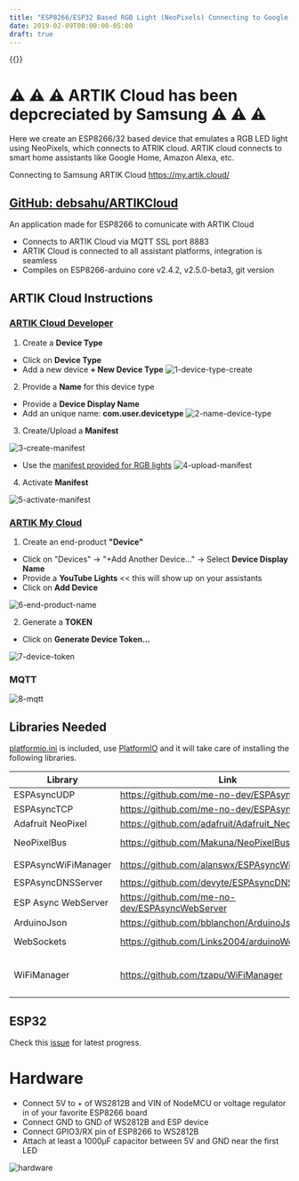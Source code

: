```yaml
---
title: "ESP8266/ESP32 Based RGB Light (NeoPixels) Connecting to Google Home & Alexa via ARTIK Cloud"
date: 2019-02-09T00:00:00-05:00
draft: true
---
```


{{<youtube baNO_8L5-RY>}}

#

# ⚠️ ⚠️ ⚠️ ARTIK Cloud has been depcreciated by Samsung ⚠️ ⚠️ ⚠️

Here we create an ESP8266/32 based device that emulates a RGB LED light using NeoPixels, which connects to ATRIK cloud. ARTIK cloud connects to smart home assistants like Google Home, Amazon Alexa, etc.

Connecting to Samsung ARTIK Cloud https://my.artik.cloud/

## [GitHub: debsahu/ARTIKCloud](https://github.com/debsahu/ARTIKCloud)

An application made for ESP8266 to comunicate with ARTIK Cloud
- Connects to ARTIK Cloud via MQTT SSL port 8883
- ARTIK Cloud is connected to all assistant platforms, integration is seamless
- Compiles on ESP8266-arduino core v2.4.2, v2.5.0-beta3, git version

## ARTIK Cloud Instructions

### [ARTIK Cloud Developer](https://developer.artik.cloud)

1. Create a **Device Type**

- Click on **Device Type**
- Add a new device **+ New Device Type**
![1-device-type-create](https://github.com/debsahu/ARTIKCloud/raw/master/doc/step1.png)

2. Provide a **Name** for this device type

- Provide a **Device Display Name**
- Add an unique name: **com.user.devicetype**
![2-name-device-type](https://github.com/debsahu/ARTIKCloud/raw/master/doc/step2.png)

3. Create/Upload a **Manifest**

![3-create-manifest](https://github.com/debsahu/ARTIKCloud/raw/master/doc/step3.png)

- Use the [manifest provided for RGB lights](https://github.com/debsahu/ARTIKCloud/blob/master/My_ARTIK_Cloud/artikcloud-manifest.json)
![4-upload-manifest](https://github.com/debsahu/ARTIKCloud/raw/master/doc/step4.png)

4. Activate **Manifest**

![5-activate-manifest](https://github.com/debsahu/ARTIKCloud/raw/master/doc/step5.png)

### [ARTIK My Cloud](https://my.artik.cloud)

1. Create an end-product **"Device"**

- Click on "Devices" -> "+Add Another Device..." -> Select **Device Display Name**
- Provide a **YouTube Lights** << this will show up on your assistants
- Click on **Add Device**

![6-end-product-name](https://github.com/debsahu/ARTIKCloud/raw/master/doc/step6.png)

2. Generate a **TOKEN**

- Click on **Generate Device Token...**

![7-device-token](https://github.com/debsahu/ARTIKCloud/raw/master/doc/step7.png)

### MQTT

![8-mqtt](https://github.com/debsahu/ARTIKCloud/raw/master/doc/mqtt.png)

## Libraries Needed

[platformio.ini](https://github.com/debsahu/ARTIKCloud/blob/master/platformio.ini) is included, use [PlatformIO](https://platformio.org/platformio-ide) and it will take care of installing the following libraries.

| Library                   | Link                                                       |                                            |
|---------------------------|------------------------------------------------------------|--------------------------------------------|
|ESPAsyncUDP                |https://github.com/me-no-dev/ESPAsyncUDP                    |                                            |
|ESPAsyncTCP                |https://github.com/me-no-dev/ESPAsyncTCP                    |                                            |
|Adafruit NeoPixel          |https://github.com/adafruit/Adafruit_NeoPixel               |                                            |
|NeoPixelBus                |https://github.com/Makuna/NeoPixelBus                       | optional: `#define USE_NEOPIXELBUS`        |
|ESPAsyncWiFiManager        |https://github.com/alanswx/ESPAsyncWiFiManager              | `#define USE_WIFIMANAGER`                  |
|ESPAsyncDNSServer          |https://github.com/devyte/ESPAsyncDNSServer                 |                                            |
|ESP Async WebServer        |https://github.com/me-no-dev/ESPAsyncWebServer              | `#define USE_ASYNC_WEBSERVER`               |
|ArduinoJson                |https://github.com/bblanchon/ArduinoJson                    |                                            |
|WebSockets                 |https://github.com/Links2004/arduinoWebSockets              | optional: `//#define USE_ASYNC_WEBSERVER`   |
|WiFiManager                |https://github.com/tzapu/WiFiManager                        | optional: `//#define USE_ASYNC_WEBSERVER` & `#define USE_WIFIMANAGER` |

## ESP32

Check this [issue](https://github.com/debsahu/ARTIKCloud/issues/1) for latest progress.

# Hardware

- Connect 5V to + of WS2812B and VIN of NodeMCU or voltage regulator in of your favorite ESP8266 board
- Connect GND to GND of WS2812B and ESP device
- Connect GPIO3/RX pin of ESP8266 to WS2812B
- Attach at least a 1000μF capacitor between 5V and GND near the first LED

![hardware](https://github.com/debsahu/ARTIKCloud/raw/master/doc/hardware.png)